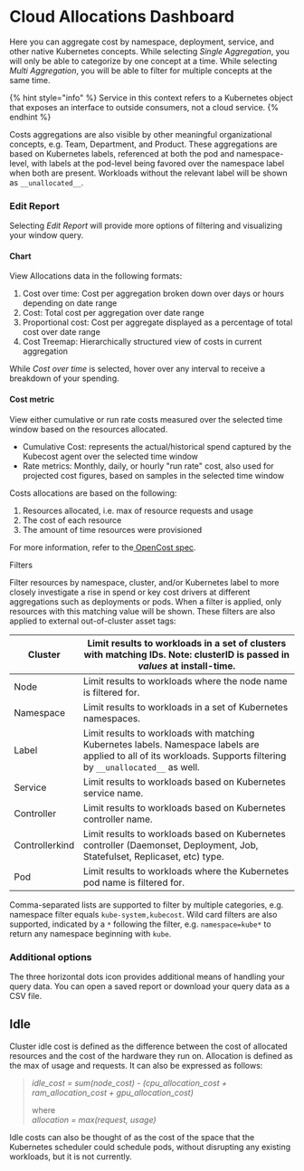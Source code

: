 # Cloud Allocations Dashboard

Here you can aggregate cost by namespace, deployment, service, and other native Kubernetes concepts. While selecting _Single Aggregation_, you will only be able to categorize by one concept at a time. While selecting _Multi Aggregation_, you will be able to filter for multiple concepts at the same time.

{% hint style="info" %}
Service in this context refers to a Kubernetes object that exposes an interface to outside consumers, not a cloud service.
{% endhint %}

Costs aggregations are also visible by other meaningful organizational concepts, e.g. Team, Department, and Product. These aggregations are based on Kubernetes labels, referenced at both the pod and namespace-level, with labels at the pod-level being favored over the namespace label when both are present. Workloads without the relevant label will be shown as `__unallocated__`.

### Edit Report

Selecting _Edit Report_ will provide more options of filtering and visualizing your window query.

#### Chart

View Allocations data in the following formats:

1. Cost over time: Cost per aggregation broken down over days or hours depending on date range
2. Cost: Total cost per aggregation over date range
3. Proportional cost: Cost per aggregate displayed as a percentage of total cost over date range
4. Cost Treemap: Hierarchically structured view of costs in current aggregation

While _Cost over time_ is selected, hover over any interval to receive a breakdown of your spending.

#### Cost metric

View either cumulative or run rate costs measured over the selected time window based on the resources allocated.

* Cumulative Cost: represents the actual/historical spend captured by the Kubecost agent over the selected time window
* Rate metrics: Monthly, daily, or hourly "run rate" cost, also used for projected cost figures, based on samples in the selected time window

Costs allocations are based on the following:

1. Resources allocated, i.e. max of resource requests and usage
2. The cost of each resource
3. The amount of time resources were provisioned

For more information, refer to the[ OpenCost spec](https://github.com/opencost/opencost/blob/develop/spec/opencost-specv01.md).

Filters

Filter resources by namespace, cluster, and/or Kubernetes label to more closely investigate a rise in spend or key cost drivers at different aggregations such as deployments or pods. When a filter is applied, only resources with this matching value will be shown. These filters are also applied to external out-of-cluster asset tags:

| Cluster        | Limit results to workloads in a set of clusters with matching IDs. Note: clusterID is passed in _values_ at install-time.                                          |
| -------------- | ------------------------------------------------------------------------------------------------------------------------------------------------------------------ |
| Node           | Limit results to workloads where the node name is filtered for.                                                                                                    |
| Namespace      | Limit results to workloads in a set of Kubernetes namespaces.                                                                                                      |
| Label          | Limit results to workloads with matching Kubernetes labels. Namespace labels are applied to all of its workloads. Supports filtering by `__unallocated__` as well. |
| Service        | Limit results to workloads based on Kubernetes service name.                                                                                                       |
| Controller     | Limit results to workloads based on Kubernetes controller name.                                                                                                    |
| Controllerkind | Limit results to workloads based on Kubernetes controller (Daemonset, Deployment, Job, Statefulset, Replicaset, etc) type.                                         |
| Pod            | Limit results to workloads where the Kubernetes pod name is filtered for.                                                                                          |

Comma-separated lists are supported to filter by multiple categories, e.g. namespace filter equals `kube-system,kubecost`. Wild card filters are also supported, indicated by a `*` following the filter, e.g. `namespace=kube*` to return any namespace beginning with `kube`.

### Additional options

The three horizontal dots icon provides additional means of handling your query data. You can open a saved report or download your query data as a CSV file.

## Idle

Cluster idle cost is defined as the difference between the cost of allocated resources and the cost of the hardware they run on. Allocation is defined as the max of usage and requests. It can also be expressed as follows:

> _idle\_cost = sum(node\_cost) - (cpu\_allocation\_cost + ram\_allocation\_cost + gpu\_allocation\_cost)_
>
> where\
> _allocation = max(request, usage)_

Idle costs can also be thought of as the cost of the space that the Kubernetes scheduler could schedule pods, without disrupting any existing workloads, but it is not currently.
